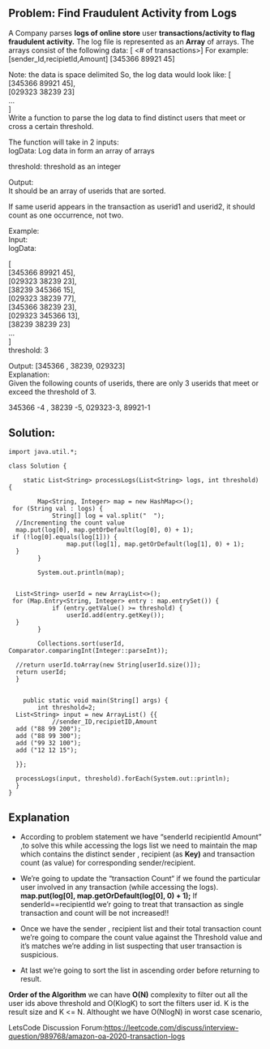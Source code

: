 
## **Problem: Find Fraudulent Activity from Logs**
A Company parses **logs of online store** user **transactions/activity to flag fraudulent activity.**
The log file is represented as an **Array** of arrays. The arrays consist of the following data:
[ <# of transactions>]
For example:
[sender_Id,recipietId,Amount]
[345366 89921 45] 

Note: the data is space delimited
So, the log data would look like:
[  
[345366 89921 45],  
[029323 38239 23]  
...  
]  
Write a function to parse the log data to find distinct users that meet or cross a certain threshold.

The function will take in 2 inputs:  
logData: Log data in form an array of arrays

threshold: threshold as an integer

Output:  
It should be an array of userids that are sorted.

If same userid appears in the transaction as userid1 and userid2, it should count as one occurrence, not two.

Example:  
Input:  
logData:

[  
[345366 89921 45],  
[029323 38239 23],  
[38239 345366 15],  
[029323 38239 77],  
[345366 38239 23],  
[029323 345366 13],  
[38239 38239 23]  
...  
]  
threshold: 3

Output: [345366 , 38239, 029323]  
Explanation:  
Given the following counts of userids, there are only 3 userids that meet or exceed the threshold of 3.

345366 -4 , 38239 -5, 029323-3, 89921-1

## **Solution:**

    import java.util.*;  
      
    class Solution {  
      
        static List<String> processLogs(List<String> logs, int threshold) {  
      
            Map<String, Integer> map = new HashMap<>();  
     for (String val : logs) {  
                String[] log = val.split("  ");  
      //Incrementing the count value  
      map.put(log[0], map.getOrDefault(log[0], 0) + 1);  
     if (!log[0].equals(log[1])) {  
                    map.put(log[1], map.getOrDefault(log[1], 0) + 1);  
      }  
            }  
      
            System.out.println(map);  
      
      
      List<String> userId = new ArrayList<>();  
     for (Map.Entry<String, Integer> entry : map.entrySet()) {  
                if (entry.getValue() >= threshold) {  
                    userId.add(entry.getKey());  
      }  
            }  
      
            Collections.sort(userId, Comparator.comparingInt(Integer::parseInt));  
      
      //return userId.toArray(new String[userId.size()]);  
      return userId;  
      }  
      
      
        public static void main(String[] args) {  
            int threshold=2;  
      List<String> input = new ArrayList() {{  
                //sender_ID,recipietID,Amount  
      add ("88 99 200");  
      add ("88 99 300");  
      add ("99 32 100");  
      add ("12 12 15");  
      
      }};  
      
      processLogs(input, threshold).forEach(System.out::println);  
      }  
    }

## Explanation
- According to problem statement  we have “senderId recipientId Amount” ,to solve this while accessing the logs list we need to maintain the map which contains the distinct sender , recipient (as **Key)** and transaction count (as value) for corresponding sender/recipient. 

- We’re going to update the “transaction Count“ if we found the particular user 		involved in any transaction (while accessing the logs).
   **map.put(log[0], map.getOrDefault(log[0], 0) + 1);**
  If senderId==recipientId we’r going  to treat that transaction as single transaction and count will be not increased!!
  
 - Once  we have the sender , recipient  list and their total transaction count  we’re going to compare the count value against the Threshold value and  it’s matches we’re adding in list suspecting that user transaction is suspicious.

- At last we’re going to sort the list in ascending order before returning to result.

**Order of the Algorithm**
we can have **O(N)** complexity to filter out all the user ids above threshold and O(KlogK) to sort the filters user id. K is the result size and K <= N. Althought we have O(NlogN) in worst case scenario,

LetsCode Discussion Forum:https://leetcode.com/discuss/interview-question/989768/amazon-oa-2020-transaction-logs
